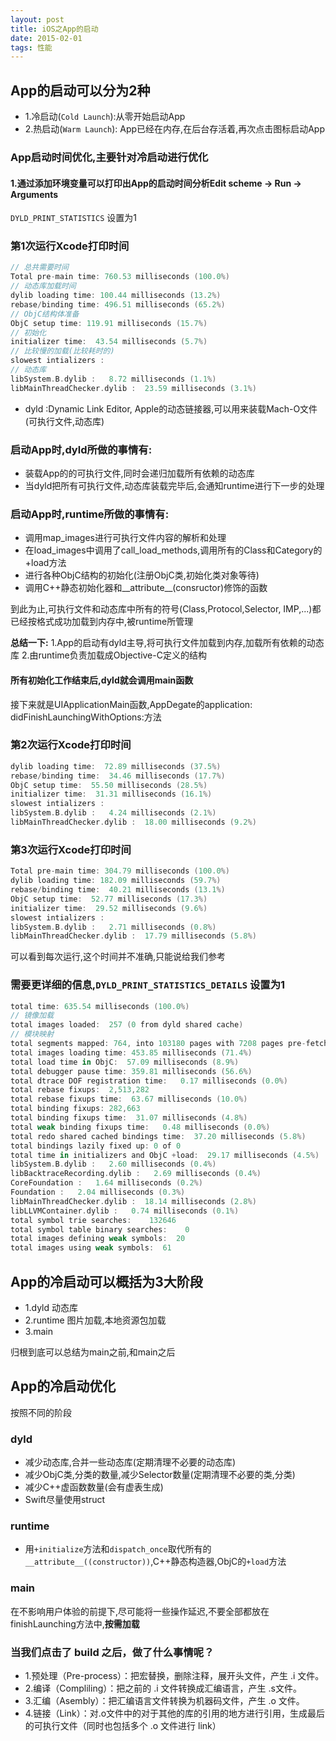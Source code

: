```yaml
---
layout: post
title: iOS之App的启动
date: 2015-02-01
tags: 性能
---
```


## App的启动可以分为2种
- 1.冷启动(`Cold Launch`):从零开始启动App
- 2.热启动(`Warm Launch`): App已经在内存,在后台存活着,再次点击图标启动App

### App启动时间优化,主要针对冷启动进行优化


#### 1.通过添加环境变量可以打印出App的启动时间分析Edit scheme -> Run -> Arguments

`DYLD_PRINT_STATISTICS` 设置为1

### 第1次运行Xcode打印时间
```swift
// 总共需要时间
Total pre-main time: 760.53 milliseconds (100.0%)
// 动态库加载时间
dylib loading time: 100.44 milliseconds (13.2%)
rebase/binding time: 496.51 milliseconds (65.2%)
// ObjC结构体准备
ObjC setup time: 119.91 milliseconds (15.7%)
// 初始化
initializer time:  43.54 milliseconds (5.7%)
// 比较慢的加载(比较耗时的)
slowest intializers :
// 动态库
libSystem.B.dylib :   8.72 milliseconds (1.1%)
libMainThreadChecker.dylib :  23.59 milliseconds (3.1%)
```

- dyld :Dynamic Link Editor, Apple的动态链接器,可以用来装载Mach-O文件(可执行文件,动态库)

### 启动App时,dyld所做的事情有:
- 装载App的的可执行文件,同时会递归加载所有依赖的动态库
- 当dyld把所有可执行文件,动态库装载完毕后,会通知runtime进行下一步的处理

### 启动App时,runtime所做的事情有:
- 调用map_images进行可执行文件内容的解析和处理
- 在load_images中调用了call_load_methods,调用所有的Class和Category的+load方法
- 进行各种ObjC结构的初始化(注册ObjC类,初始化类对象等待)
- 调用C++静态初始化器和__attribute__(consructor)修饰的函数

到此为止,可执行文件和动态库中所有的符号(Class,Protocol,Selector, IMP,...)都已经按格式成功加载到内存中,被runtime所管理

**总结一下:**
1.App的启动有dyld主导,将可执行文件加载到内存,加载所有依赖的动态库
2.由runtime负责加载成Objective-C定义的结构

#### 所有初始化工作结束后,dyld就会调用main函数
接下来就是UIApplicationMain函数,AppDegate的application: didFinishLaunchingWithOptions:方法



### 第2次运行Xcode打印时间
```swift
dylib loading time:  72.89 milliseconds (37.5%)
rebase/binding time:  34.46 milliseconds (17.7%)
ObjC setup time:  55.50 milliseconds (28.5%)
initializer time:  31.31 milliseconds (16.1%)
slowest intializers :
libSystem.B.dylib :   4.24 milliseconds (2.1%)
libMainThreadChecker.dylib :  18.00 milliseconds (9.2%)
```
### 第3次运行Xcode打印时间
```swift
Total pre-main time: 304.79 milliseconds (100.0%)
dylib loading time: 182.09 milliseconds (59.7%)
rebase/binding time:  40.21 milliseconds (13.1%)
ObjC setup time:  52.77 milliseconds (17.3%)
initializer time:  29.52 milliseconds (9.6%)
slowest intializers :
libSystem.B.dylib :   2.71 milliseconds (0.8%)
libMainThreadChecker.dylib :  17.79 milliseconds (5.8%)
```

可以看到每次运行,这个时间并不准确,只能说给我们参考

### 需要更详细的信息,`DYLD_PRINT_STATISTICS_DETAILS` 设置为1
```swift
total time: 635.54 milliseconds (100.0%)
// 镜像加载
total images loaded:  257 (0 from dyld shared cache)
// 模块映射
total segments mapped: 764, into 103180 pages with 7208 pages pre-fetched
total images loading time: 453.85 milliseconds (71.4%)
total load time in ObjC:  57.09 milliseconds (8.9%)
total debugger pause time: 359.81 milliseconds (56.6%)
total dtrace DOF registration time:   0.17 milliseconds (0.0%)
total rebase fixups:  2,513,282
total rebase fixups time:  63.67 milliseconds (10.0%)
total binding fixups: 282,663
total binding fixups time:  31.07 milliseconds (4.8%)
total weak binding fixups time:   0.48 milliseconds (0.0%)
total redo shared cached bindings time:  37.20 milliseconds (5.8%)
total bindings lazily fixed up: 0 of 0
total time in initializers and ObjC +load:  29.17 milliseconds (4.5%)
libSystem.B.dylib :   2.60 milliseconds (0.4%)
libBacktraceRecording.dylib :   2.69 milliseconds (0.4%)
CoreFoundation :   1.64 milliseconds (0.2%)
Foundation :   2.04 milliseconds (0.3%)
libMainThreadChecker.dylib :  18.14 milliseconds (2.8%)
libLLVMContainer.dylib :   0.74 milliseconds (0.1%)
total symbol trie searches:    132646
total symbol table binary searches:    0
total images defining weak symbols:  20
total images using weak symbols:  61
```
## App的冷启动可以概括为3大阶段
- 1.dyld 动态库
- 2.runtime 图片加载,本地资源包加载
- 3.main

归根到底可以总结为main之前,和main之后



## App的冷启动优化
按照不同的阶段
### dyld
- 减少动态库,合并一些动态库(定期清理不必要的动态库)
- 减少ObjC类,分类的数量,减少Selector数量(定期清理不必要的类,分类)
- 减少C++虚函数数量(会有虚表生成)
- Swift尽量使用struct

### runtime
- 用`+initialize`方法和`dispatch_once`取代所有的`__attribute__((constructor))`,C++静态构造器,ObjC的`+load`方法

### main
在不影响用户体验的前提下,尽可能将一些操作延迟,不要全部都放在finishLaunching方法中,**按需加载**


### 当我们点击了 build 之后，做了什么事情呢？
- 1.预处理（Pre-process）：把宏替换，删除注释，展开头文件，产生 .i 文件。
- 2.编译（Compliling）：把之前的 .i 文件转换成汇编语言，产生 .s文件。
- 3.汇编（Asembly）：把汇编语言文件转换为机器码文件，产生 .o 文件。
- 4.链接（Link）：对.o文件中的对于其他的库的引用的地方进行引用，生成最后的可执行文件（同时也包括多个 .o 文件进行 link）
